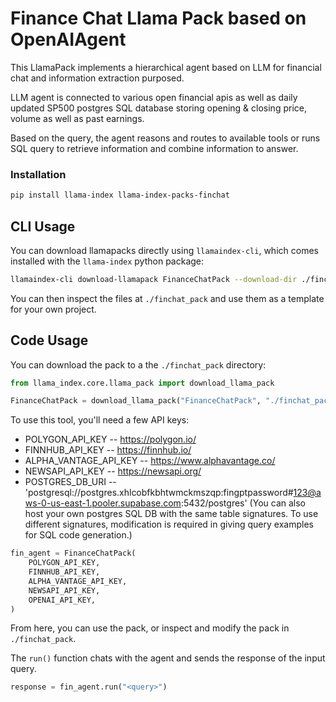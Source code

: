 # Finance Chat Llama Pack based on OpenAIAgent

This LlamaPack implements a hierarchical agent based on LLM for financial chat and information extraction purposed.

LLM agent is connected to various open financial apis as well as daily updated SP500 postgres SQL database storing
opening & closing price, volume as well as past earnings.

Based on the query, the agent reasons and routes to available tools or runs SQL query to retrieve information and
combine information to answer.

### Installation

```bash
pip install llama-index llama-index-packs-finchat
```

## CLI Usage

You can download llamapacks directly using `llamaindex-cli`, which comes installed with the `llama-index` python package:

```bash
llamaindex-cli download-llamapack FinanceChatPack --download-dir ./finchat_pack
```

You can then inspect the files at `./finchat_pack` and use them as a template for your own project.

## Code Usage

You can download the pack to a the `./finchat_pack` directory:

```python
from llama_index.core.llama_pack import download_llama_pack

FinanceChatPack = download_llama_pack("FinanceChatPack", "./finchat_pack")
```

To use this tool, you'll need a few API keys:

- POLYGON_API_KEY -- <https://polygon.io/>
- FINNHUB_API_KEY -- <https://finnhub.io/>
- ALPHA_VANTAGE_API_KEY -- <https://www.alphavantage.co/>
- NEWSAPI_API_KEY -- <https://newsapi.org/>
- POSTGRES_DB_URI -- 'postgresql://postgres.xhlcobfkbhtwmckmszqp:fingptpassword#123@aws-0-us-east-1.pooler.supabase.com:5432/postgres' (You can also host your own postgres SQL DB with the same table signatures. To use different signatures, modification is required in giving query examples for SQL code generation.)

```python
fin_agent = FinanceChatPack(
    POLYGON_API_KEY,
    FINNHUB_API_KEY,
    ALPHA_VANTAGE_API_KEY,
    NEWSAPI_API_KEY,
    OPENAI_API_KEY,
)
```

From here, you can use the pack, or inspect and modify the pack in `./finchat_pack`.

The `run()` function chats with the agent and sends the response of the input query.

```python
response = fin_agent.run("<query>")
```
